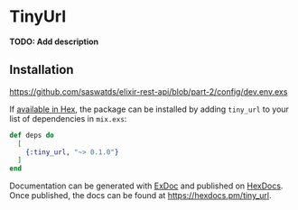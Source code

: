 # TinyUrl

**TODO: Add description**

## Installation

https://github.com/saswatds/elixir-rest-api/blob/part-2/config/dev.env.exs

If [available in Hex](https://hex.pm/docs/publish), the package can be installed
by adding `tiny_url` to your list of dependencies in `mix.exs`:

```elixir
def deps do
  [
    {:tiny_url, "~> 0.1.0"}
  ]
end
```

Documentation can be generated with [ExDoc](https://github.com/elixir-lang/ex_doc)
and published on [HexDocs](https://hexdocs.pm). Once published, the docs can
be found at <https://hexdocs.pm/tiny_url>.

